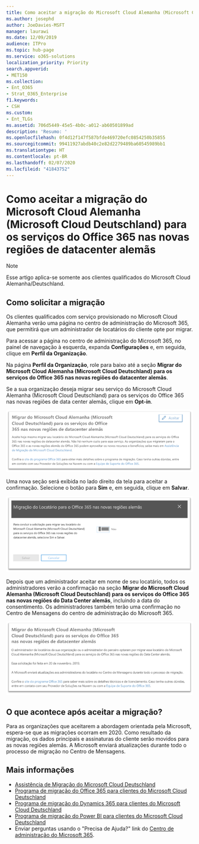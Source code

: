 ```yaml
---
title: Como aceitar a migração do Microsoft Cloud Alemanha (Microsoft Cloud Deutschland) para os serviços do Office 365 nas novas regiões de datacenter alemãs
ms.author: josephd
author: JoeDavies-MSFT
manager: laurawi
ms.date: 12/09/2019
audience: ITPro
ms.topic: hub-page
ms.service: o365-solutions
localization_priority: Priority
search.appverid:
- MET150
ms.collection:
- Ent_O365
- Strat_O365_Enterprise
f1.keywords:
- CSH
ms.custom:
- Ent_TLGs
ms.assetid: 706d5449-45e5-4b0c-a012-ab60501899ad
description: 'Resumo: '
ms.openlocfilehash: 0f4d12f147f587bfde469720efc0854250b35855
ms.sourcegitcommit: 99411927abdb40c2e82d2279489ba60545989bb1
ms.translationtype: HT
ms.contentlocale: pt-BR
ms.lasthandoff: 02/07/2020
ms.locfileid: "41843752"
---
```

# <a name="how-to-opt-in-for-migration-from-microsoft-cloud-germany-microsoft-cloud-deutschland-to-office-365-services-in-the-new-german-datacenter-regions"></a>Como aceitar a migração do Microsoft Cloud Alemanha (Microsoft Cloud Deutschland) para os serviços do Office 365 nas novas regiões de datacenter alemãs

>[!Note]
>Esse artigo aplica-se somente aos clientes qualificados do Microsoft Cloud Alemanha/Deutschland.
>

## <a name="how-to-request-migration"></a>Como solicitar a migração

Os clientes qualificados com serviço provisionado no Microsoft Cloud Alemanha verão uma página no centro de administração do Microsoft 365, que permitirá que um administrador de locatários do cliente opte por migrar.

Para acessar a página no centro de administração do Microsoft 365, no painel de navegação à esquerda, expanda **Configurações** e, em seguida, clique em **Perfil da Organização**.

Na página **Perfil da Organização**, role para baixo até a seção **Migrar do Microsoft Cloud Alemanha (Microsoft Cloud Deutschland) para os serviços do Office 365 nas novas regiões do datacenter alemãs**.

Se a sua organização deseja migrar seu serviço do Microsoft Cloud Alemanha (Microsoft Cloud Deutschland) para os serviços do Office 365 nas novas regiões de data center alemãs, clique em **Opt-in**.
 
![Introdução à Aceitação](./media/ms-cloud-germany-migration-opt-in/tenant-migration.png)

Uma nova seção será exibida no lado direito da tela para aceitar a confirmação. Selecione o botão para **Sim** e, em seguida, clique em **Salvar**.
 
![Aceitação do Opt-in](./media/ms-cloud-germany-migration-opt-in/tenant-migration-new-regions.png)

Depois que um administrador aceitar em nome de seu locatário, todos os administradores verão a confirmação na seção **Migrar do Microsoft Cloud Alemanha (Microsoft Cloud Deutschland) para os serviços do Office 365 nas novas regiões do Data Center alemãs**, incluindo a data do consentimento. Os administradores também terão uma confirmação no Centro de Mensagens do centro de administração do Microsoft 365. 
 
![Confirmação do Opt-in](./media/ms-cloud-germany-migration-opt-in/tenant-migration2.png)

## <a name="what-happens-after-opting-in-for-migration"></a>O que acontece após aceitar a migração?

Para as organizações que aceitarem a abordagem orientada pela Microsoft, espera-se que as migrações ocorram em 2020.  Como resultado da migração, os dados principais e assinaturas do cliente serão movidos para as novas regiões alemãs.  A Microsoft enviará atualizações durante todo o processo de migração no Centro de Mensagens.

## <a name="more-information"></a>Mais informações

- [Assistência de Migração do Microsoft Cloud Deutschland](https://aka.ms/germanymigrateassist)
- [Programa de migração do Office 365 para clientes do Microsoft Cloud Deutschland](https://aka.ms/office365germanymove)
- [Programa de migração do Dynamics 365 para clientes do Microsoft Cloud Deutschland](https://aka.ms/d365ceoptin)
- [Programa de migração do Power BI para clientes do Microsoft Cloud Deutschland](https://aka.ms/pbioptin)
- Enviar perguntas usando o "Precisa de Ajuda?" link do [Centro de administração do Microsoft 365](https://portal.office.de/).
